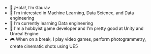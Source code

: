 - 👋 ¡Hola!, I’m Gaurav
- 👀 I’m interested in Machine Learning, Data Science, and Data engineering 
- 🌱 I’m currently learning Data engineering 
- 💞️ I'm a hobbyist game developer and I'm pretty good at Unity and Unreal Engine
- 🎮 When on a break, I play video games, perform photogrammetry, create cinematic shots using UE5

<!---
GauravGavas/GauravGavas is a ✨ special ✨ repository because its `README.md` (this file) appears on your GitHub profile.
You can click the Preview link to take a look at your changes.
--->
